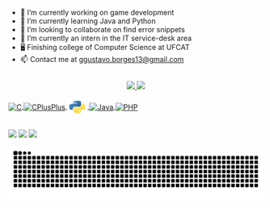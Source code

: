 - 🔭 I’m currently working on game development
- 🌱 I’m currently learning Java and Python
- 👯 I’m looking to collaborate on find error snippets
- 👾 I’m currently an intern in the IT service-desk area
- 🖥️ Finishing college of Computer Science at UFCAT
- 📫 Contact me at ggustavo.borges13@gmail.com

##

<div align="center">
  <a href="https://github.com/GustavoBorges13">
  <img height="180em" src="https://github-readme-stats.vercel.app/api?username=GustavoBorges13&show_icons=true&theme=dark&include_all_commits=true&count_private=true"/>
  <img height="180em" src="https://github-readme-stats.vercel.app/api/top-langs/?username=GustavoBorges13&layout=compact&langs_count=7&theme=dark"/>
</div>

<div style="display: inline_block"><br>
  <img align="center" alt="C" height="30" width="40" src="https://cdn.jsdelivr.net/gh/devicons/devicon/icons/c/c-original.svg" />
  <img align="center" alt="CPlusPlus" height="30" width="40" src="https://cdn.jsdelivr.net/gh/devicons/devicon/icons/cplusplus/cplusplus-original.svg" />
  <img align="center" alt="Python" height="30" width="40" src="https://raw.githubusercontent.com/devicons/devicon/master/icons/python/python-original.svg">
  <img align="center" alt="Java" height="30" widht="40" src="https://cdn.jsdelivr.net/gh/devicons/devicon/icons/java/java-original.svg">
  <img align="center" alt="PHP" height="30" widht="40" src="https://cdn.jsdelivr.net/npm/simple-icons@3.13.0/icons/php.svg">
  <!--<img align='center' alt="CSS" height="30" widht="40" src="https://cdn.jsdelivr.net/gh/devicons/devicon/icons/css3/css3-original-wordmark.svg">
  <img align='center' alt="HTML" height="30" widht="40" src="https://cdn.jsdelivr.net/gh/devicons/devicon/icons/html5/html5-original-wordmark.svg">
  <img align='center' alt="JS" height="30" width="40" src="https://cdn.jsdelivr.net/gh/devicons/devicon/icons/nodejs/nodejs-original.svg" />-->
</div>

##

<div> 
  <a href="https://instagram.com/gustavobpsilva" target="_blank"><img src="https://img.shields.io/badge/-Instagram-%23E4405F?style=for-the-badge&logo=instagram&logoColor=white" target="_blank"></a>
  <a href = "mailto:ggustavo.borges13@gmail.com"><img src="https://img.shields.io/badge/-Gmail-%23333?style=for-the-badge&logo=gmail&logoColor=white" target="_blank"></a>
  <a href="https://www.linkedin.com/in/gustavo-borgez" target="_blank"><img src="https://img.shields.io/badge/-LinkedIn-%230077B5?style=for-the-badge&logo=linkedin&logoColor=white" target="_blank"></a> 

 ![snake gif](https://github.com/GustavoBorges13/GustavoBorges13/blob/output/github-contribution-grid-snake.svg)
</div>
